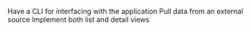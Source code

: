  Have a CLI for interfacing with the application
 Pull data from an external source
 Implement both list and detail views